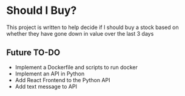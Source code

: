 # Should I Buy?

This project is written to help decide if I should buy a stock based on whether they have gone down in value over the last 3 days

## Future TO-DO
* Implement a Dockerfile and scripts to run docker
* Implement an API in Python
* Add React Frontend to the Python API
* Add text message to API